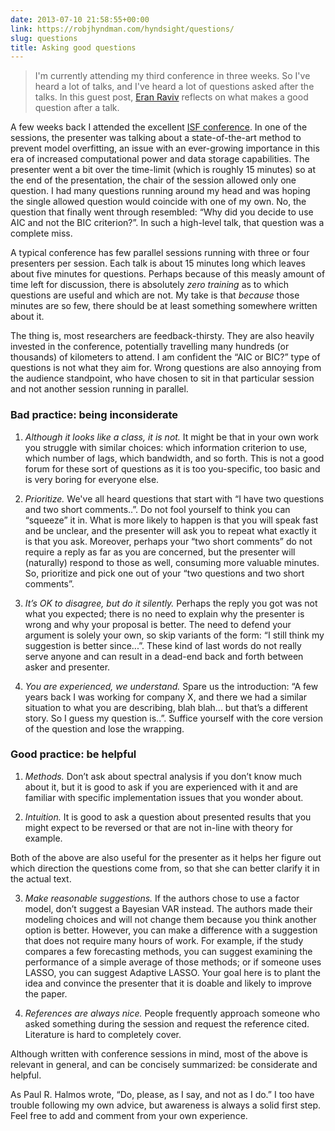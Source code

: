 ```yaml
---
date: 2013-07-10 21:58:55+00:00
link: https://robjhyndman.com/hyndsight/questions/
slug: questions
title: Asking good questions
---
```


>I'm currently attending my third conference in three weeks. So I've heard a lot of talks, and I've heard a lot of questions asked after the talks. In this guest post, [Eran Raviv](http://eranraviv.com/) reflects on what makes a good question after a talk.

<!-- more -->

A few weeks back I attended the excellent [ISF conference](http://forecasters.org/isf/). In one of the sessions, the presenter was talking about a state-of-the-art method to prevent model overfitting, an issue with an ever-growing importance in this era of increased computational power and data storage capabilities. The presenter went a bit over the time-limit (which is roughly 15 minutes) so at the end of the presentation, the chair of the session allowed only one question. I had many questions running around my head and was hoping the single allowed question would coincide with one of my own. No, the question that finally went through resembled: “Why did you decide to use AIC and not the BIC criterion?”. In such a high-level talk, that question was a complete miss.

A typical conference has few parallel sessions running with three or four presenters per session. Each talk is about 15 minutes long which leaves about five minutes for questions. Perhaps because of this measly amount of time left for discussion, there is absolutely _zero training_ as to which questions are useful and which are not. My take is that _because_ those minutes are so few, there should be at least something somewhere written about it.

The thing is, most researchers are feedback-thirsty. They are also heavily invested in the conference, potentially travelling many hundreds (or thousands) of kilometers to attend. I am confident the “AIC or BIC?” type of questions is not what they aim for. Wrong questions are also annoying from the audience standpoint, who have chosen to sit in that particular session and not another session running in parallel.

### Bad practice: being inconsiderate

  1. <em>Although it looks like a class, it is not.</em> It might be that in your own work you struggle with similar choices: which information criterion to use, which number of lags, which bandwidth, and so forth. This is not a good forum for these sort of questions as it is too you-specific, too basic and is very boring for everyone else.


  2. _Prioritize._ We've all heard questions that start with “I have two questions and two short comments..”. Do not fool yourself to think you can “squeeze” it in. What is more likely to happen is that you will speak fast and be unclear, and the presenter will ask you to repeat what exactly it is that you ask. Moreover, perhaps your “two short comments” do not require a reply as far as you are concerned, but the presenter will (naturally) respond to those as well, consuming more valuable minutes. So, prioritize and pick one out of your “two questions and two short comments”.


  3. _It’s OK to disagree, but do it silently._ Perhaps the reply you got was not what you expected; there is no need to explain why the presenter is wrong and why your proposal is better. The need to defend your argument is solely your own, so skip variants of the form: “I still think my suggestion is better since...”. These kind of last words do not really serve anyone and can result in a dead-end back and forth between asker and presenter.


  4. _You are experienced, we understand._ Spare us the introduction: “A few years back I was working for company X, and there we had a similar situation to what you are describing, blah blah... but that’s a different story. So I guess my question is..”. Suffice yourself with the core version of the question and lose the wrapping.



### Good practice: be helpful




  1. _Methods._ Don’t ask about spectral analysis if you don’t know much about it, but it is good to ask if you are experienced with it and are familiar with specific implementation issues that you wonder about.


  2. _Intuition._ It is good to ask a question about presented results that you might expect to be reversed or that are not in-line with theory for example.


Both of the above are also useful for the presenter as it helps her figure out which direction the questions come from, so that she can better clarify it in the actual text.



  3. _Make reasonable suggestions._ If the authors chose to use a factor model, don’t suggest a Bayesian VAR instead. The authors made their modeling choices and will not change them because you think another option is better. However, you can make a difference with a suggestion that does not require many hours of work. For example, if the study compares a few forecasting methods, you can suggest examining the performance of a simple average of those methods; or if someone uses LASSO, you can suggest Adaptive LASSO. Your goal here is to plant the idea and convince the presenter that it is doable and likely to improve the paper.


  4. _References are always nice._ People frequently approach someone who asked something during the session and request the reference cited. Literature is hard to completely cover.

Although written with conference sessions in mind, most of the above is relevant in general, and can be concisely summarized: be considerate and helpful.

As Paul R. Halmos wrote, “Do, please, as I say, and not as I do.” I too have trouble following my own advice, but awareness is always a solid first step. Feel free to add and comment from your own experience.
